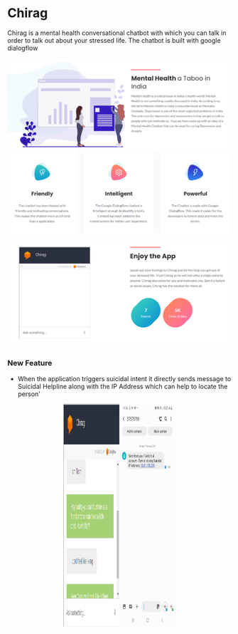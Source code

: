 # Chirag
Chirag is a mental health conversational chatbot with which you can talk in order to talk out about your stressed life. The chatbot is built with google dialogflow 

<img src="screenshots/ss4.PNG">

<img src="screenshots/ss2.PNG">

<img src="screenshots/ss3.PNG">

### New Feature
- When the application triggers suicidal intent it directly sends message to Suicidal Helpline along with the IP Address which can help to locate the person'

<center>
  <div>
    <img src="screenshots/feature1.PNG" width = 25% height = 500px><img src="screenshots/msg.jpg" width = 25% height=500px>
  </div>
 </center>

